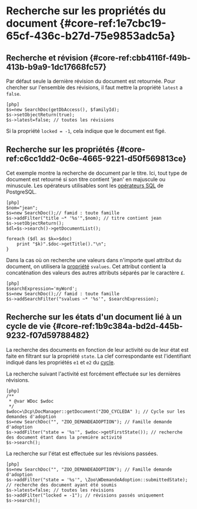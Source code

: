 # Recherche sur les propriétés du document {#core-ref:1e7cbc19-65cf-436c-b27d-75e9853adc5a}

## Recherche et révision {#core-ref:cbb4116f-f49b-413b-b9a9-1dc17668fc57}

Par défaut seule la dernière révision du document est retournée. Pour chercher
sur l'ensemble des révisions, il faut mettre la propriété `latest` a `false`.

    [php]
    $s=new SearchDoc(getDbAccess(), $familyId);
    $s->setObjectReturn(true);
    $s->latest=false; // toutes les révisions

Si la propriété `locked = -1`, cela indique que le document est figé.

## Recherche sur les propriétés {#core-ref:c6cc1dd2-0c6e-4665-9221-d50f569813ce}

Cet exemple montre la recherche de document par le titre. Ici, tout type de
document est retourné si son titre contient 'jean' en majuscule ou minuscule.
Les opérateurs utilisables sont les [opérateurs SQL][pgop] de PostgreSQL.

    [php]
    $nom="jean";
    $s=new SearchDoc();// famid : toute famille
    $s->addFilter("title ~* '%s'",$nom); // titre contient jean 
    $s->setObjectReturn();
    $dl=$s->search()->getDocumentList();
     
    foreach ($dl as $k=>$doc)
        print "$k)".$doc->getTitle()."\n";
    }

Dans la cas où on recherche une valeurs dans n'importe quel attribut du
document, on utilisera la [propriété][propdoc] `svalues`. Cet attribut contient
la concaténation des valeurs des autres attributs séparés par le caractère `£`.

    [php]
    $searchExpression='myWord';
    $s=new SearchDoc();// famid : toute famille
    $s->addSearchFilter("svalues ~* '%s'", $searchExpression); 


## Recherche sur les états d'un document lié à un cycle de vie {#core-ref:1b9c384a-bd2d-445b-9232-f07d59788482}

La recherche des documents en fonction de leur activité ou de leur état est
faite en filtrant sur la propriété `state`. La clef correspondante est
l'identifiant indiqué dans les propriétés `e1` et `e2` du [cycle][states].

La recherche suivant l'activité est forcément effectuée sur les dernières révisions.

    [php]
    /**
     * @var WDoc $wdoc
     */
    $wdoc=\Dcp\DocManager::getDocument("ZOO_CYCLEDA" ); // Cycle sur les demandes d'adoption
    $s=new SearchDoc("", "ZOO_DEMANDEADOPTION"); // Famille demande d'adoption
    $s->addFilter("state = '%s'", $wdoc->getFirstState()); // recherche des document étant dans la première activité
    $s->search();

La recherche sur l'état est effectuée sur les révisions passées.

    [php]
    $s=new SearchDoc("", "ZOO_DEMANDEADOPTION"); // Famille demande d'adoption
    $s->addFilter("state = '%s'", \Zoo\WDemandeAdoption::submittedState); // recherche des document ayant été soumis
    $s->latest=false; // toutes les révisions
    $s->addFilter("locked = -1"); // révisions passés uniquement
    $s->search();

<!-- link -->
[searchdoc]:        #core-ref:a5216d5c-4e0f-4e3c-9553-7cbfda6b3255
[propdoc]:          #core-ref:9aa8edfa-2f2a-11e2-aaec-838a12b40353 "Liste des propriétés du document"
[layoutblock]:      #core-ref:587b563e-7371-469f-9d1e-350607056c73
[formatcollection]: #core-ref:74ce9ce4-8e4e-42ee-a0df-415eb6897a81
[pgop]:             http://www.postgresql.org/docs/9.1/static/functions.html "Opérateurs Postgresql 9.1"
[docattributs]:     #core-ref:4e167170-33ed-11e2-8134-a7f43955d6f3
[attdocid]:         #core-ref:d461d5f5-b635-47a0-944d-473c227587ab
[phpiterator]:      http://php.net/manual/fr/class.iterator.php "Interface Iterator"
[docacl]:           #core-ref:a99dcc5f-f42f-4574-bbfa-d7bb0573c95d "Droits du document"
[states]:           #core-ref:d5ddda0c-09d2-42b0-9543-0723e242ec09